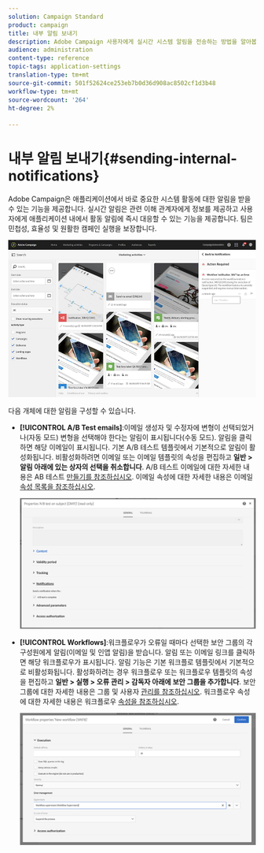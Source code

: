 ```yaml
---
solution: Campaign Standard
product: campaign
title: 내부 알림 보내기
description: Adobe Campaign 사용자에게 실시간 시스템 알림을 전송하는 방법을 알아봅니다.
audience: administration
content-type: reference
topic-tags: application-settings
translation-type: tm+mt
source-git-commit: 501f52624ce253eb7b0d36d908ac8502cf1d3b48
workflow-type: tm+mt
source-wordcount: '264'
ht-degree: 2%

---
```



# 내부 알림 보내기{#sending-internal-notifications}

Adobe Campaign은 애플리케이션에서 바로 중요한 시스템 활동에 대한 알림을 받을 수 있는 기능을 제공합니다. 실시간 알림은 관련 이해 관계자에게 정보를 제공하고 사용자에게 애플리케이션 내에서 활동 알림에 즉시 대응할 수 있는 기능을 제공합니다. 팀은 민첩성, 효율성 및 원활한 캠페인 실행을 보장합니다.

![](assets/pulse_3.png)

다음 개체에 대한 알림을 구성할 수 있습니다.

* **[!UICONTROL A/B Test emails]**:이메일 생성자 및 수정자에 변형이 선택되었거나(자동 모드) 변형을 선택해야 한다는 알림이 표시됩니다(수동 모드). 알림을 클릭하면 해당 이메일이 표시됩니다. 기본 A/B 테스트 템플릿에서 기본적으로 알림이 활성화됩니다. 비활성화하려면 이메일 또는 이메일 템플릿의 속성을 편집하고 **일반 > 알림 아래에 있는 상자의 선택을 취소합니다**. A/B 테스트 이메일에 대한 자세한 내용은 AB 테스트 [만들기를 참조하십시오](../../channels/using/designing-an-a-b-test-email.md). 이메일 속성에 대한 자세한 내용은 이메일 [속성 목록을 참조하십시오](../../administration/using/configuring-email-channel.md#list-of-email-properties).

   ![](assets/pulse_2.png)

* **[!UICONTROL Workflows]**:워크플로우가 오류일 때마다 선택한 보안 그룹의 각 구성원에게 알림(이메일 및 인앱 알림)을 받습니다. 알림 또는 이메일 링크를 클릭하면 해당 워크플로우가 표시됩니다. 알림 기능은 기본 워크플로 템플릿에서 기본적으로 비활성화됩니다. 활성화하려는 경우 워크플로우 또는 워크플로우 템플릿의 속성을 편집하고 **일반 > 실행 > 오류 관리 > 감독자 아래에 보안 그룹을 추가합니다**. 보안 그룹에 대한 자세한 내용은 그룹 및 사용자 [관리를 참조하십시오](../../administration/using/managing-groups-and-users.md). 워크플로우 속성에 대한 자세한 내용은 워크플로우 [속성을 참조하십시오](../../automating/using/managing-execution-options.md).

   ![](assets/pulse_1.png)
